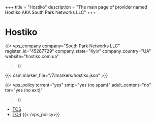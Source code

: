 +++
title = "Hostiko"
description = "The main page of provider named Hostiko AKA South Park Networks LLC"
+++

# Hostiko

{{< vps_company
company="South Park Networks LLC"
register_id="45267729"
company_state="Kyiv"
company_country="UA"
website="hostiko.com.ua"
>}}

{{< osm marker_file="/7/markers/hostiko.json" >}}

{{< vps_policy
torrent="yes"
smtp="yes (no spam)"
adult_content="no"
tor="yes (no exit)"
>}}
* [TOS](https://hostiko.com.ua/en/terms)
* [TOR](https://lowendspirit.com/discussion/comment/211102/#Comment_211102)
{{< /vps_policy>}}
